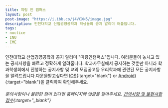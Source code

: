 ```yaml
---
title: 띠링 인 캠퍼스
layout: post
post-image: "https://i.ibb.co/j4VCXN5/image.jpg"
description: 인천대학교 산업경영공학과 학생들의 공지 알리미 어플입니다.
tags:
- noctice
- INU
- IME
---
```


인천대학교 산업경영공학과 공지 알리미 "띠링인캠퍼스"입니다. 여러분들이 놓치고 있는 공지사항을 빠르고 정확하게 알려줍니다. 학과사무실에서 공지하는 것뿐만 아니라 학과학생회에서 진행하는 공지사항 및 교외 모집공고등 우리학과에 관련된 모든 공지사항을 알려드립니다.다운을받고싶다면 [IOS](https://www.apple.com/kr/app-store/){:target="blank"} or [Android](https://play.google.com/store/games?hl=ko)){:target="blank"}을 클릭하여 확인해주세요.
	
###### 문의사항이나 불편한 점이 있다면 홈페이지에 댓글을 달아주세요. [건의사항 및 불편사항 접수](https://abdfhg.github.io/i-me_studio/blog/what-is-jekyll-how-to-use-it){:target="_blank"}
